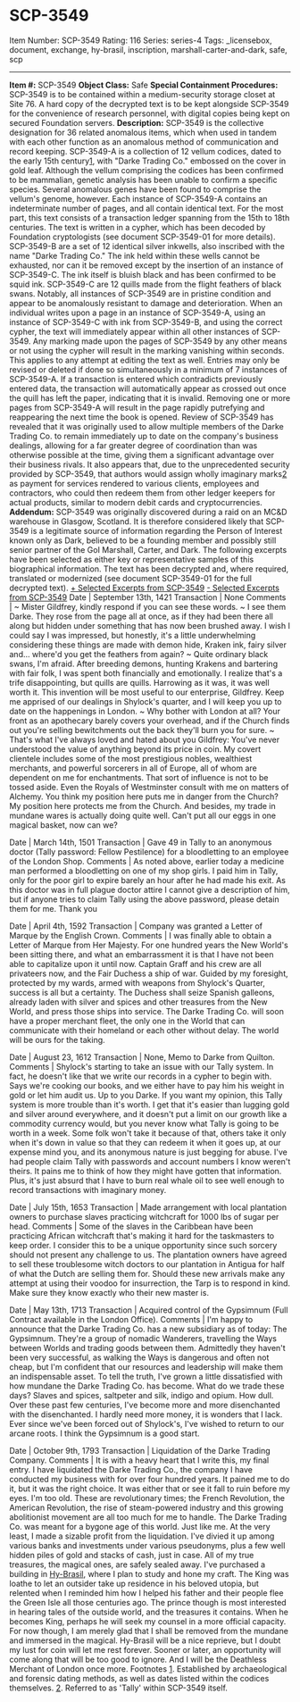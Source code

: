 # SCP-3549
Item Number: SCP-3549
Rating: 116
Series: series-4
Tags: _licensebox, document, exchange, hy-brasil, inscription, marshall-carter-and-dark, safe, scp

---

  
**Item #:** SCP-3549 
**Object Class:** Safe
**Special Containment Procedures:** SCP-3549 is to be contained within a medium-security storage closet at Site 76. A hard copy of the decrypted text is to be kept alongside SCP-3549 for the convenience of research personnel, with digital copies being kept on secured Foundation servers.
**Description:** SCP-3549 is the collective designation for 36 related anomalous items, which when used in tandem with each other function as an anomalous method of communication and record keeping.
SCP-3549-A is a collection of 12 vellum codices, dated to the early 15th century[1](javascript:;), with "Darke Trading Co." embossed on the cover in gold leaf. Although the vellum comprising the codices has been confirmed to be mammalian, genetic analysis has been unable to confirm a specific species. Several anomalous genes have been found to comprise the vellum's genome, however.
Each instance of SCP-3549-A contains an indeterminate number of pages, and all contain identical text. For the most part, this text consists of a transaction ledger spanning from the 15th to 18th centuries. The text is written in a cypher, which has been decoded by Foundation cryptologists (see document SCP-3549-01 for more details).
SCP-3549-B are a set of 12 identical silver inkwells, also inscribed with the name "Darke Trading Co." The ink held within these wells cannot be exhausted, nor can it be removed except by the insertion of an instance of SCP-3549-C. The ink itself is bluish black and has been confirmed to be squid ink. SCP-3549-C are 12 quills made from the flight feathers of black swans.
Notably, all instances of SCP-3549 are in pristine condition and appear to be anomalously resistant to damage and deterioration.
When an individual writes upon a page in an instance of SCP-3549-A, using an instance of SCP-3549-C with ink from SCP-3549-B, and using the correct cypher, the text will immediately appear within all other instances of SCP-3549. Any marking made upon the pages of SCP-3549 by any other means or not using the cypher will result in the marking vanishing within seconds. This applies to any attempt at editing the text as well. Entries may only be revised or deleted if done so simultaneously in a minimum of 7 instances of SCP-3549-A.
If a transaction is entered which contradicts previously entered data, the transaction will automatically appear as crossed out once the quill has left the paper, indicating that it is invalid. Removing one or more pages from SCP-3549-A will result in the page rapidly putrefying and reappearing the next time the book is opened.
Review of SCP-3549 has revealed that it was originally used to allow multiple members of the Darke Trading Co. to remain immediately up to date on the company's business dealings, allowing for a far greater degree of coordination than was otherwise possible at the time, giving them a significant advantage over their business rivals.
It also appears that, due to the unprecedented security provided by SCP-3549, that authors would assign wholly imaginary marks[2](javascript:;) as payment for services rendered to various clients, employees and contractors, who could then redeem them from other ledger keepers for actual products, similar to modern debit cards and cryptocurrencies.
**Addendum:** SCP-3549 was originally discovered during a raid on an MC&D warehouse in Glasgow, Scotland. It is therefore considered likely that SCP-3549 is a legitimate source of information regarding the Person of Interest known only as Dark, believed to be a founding member and possibly still senior partner of the GoI Marshall, Carter, and Dark.
The following excerpts have been selected as either key or representative samples of this biographical information. The text has been decrypted and, where required, translated or modernized (see document SCP-3549-01 for the full decrypted text).
[\+ Selected Excerpts from SCP-3549](javascript:;)
[\- Selected Excerpts from SCP-3549](javascript:;)
Date | September 13th, 1421
Transaction | None
Comments | ~ Mister Gildfrey, kindly respond if you can see these words.
~ I see them Darke. They rose from the page all at once, as if they had been there all along but hidden under something that has now been brushed away. I wish I could say I was impressed, but honestly, it's a little underwhelming considering these things are made with demon hide, Kraken ink, fairy silver and… where'd you get the feathers from again?
~ Quite ordinary black swans, I'm afraid. After breeding demons, hunting Krakens and bartering with fair folk, I was spent both financially and emotionally. I realize that's a trife disappointing, but quills are quills.
Harrowing as it was, it was well worth it. This invention will be most useful to our enterprise, Gildfrey. Keep me apprised of our dealings in Shylock's quarter, and I will keep you up to date on the happenings in London.
~ Why bother with London at all? Your front as an apothecary barely covers your overhead, and if the Church finds out you're selling bewitchments out the back they'll burn you for sure.
~ That's what I've always loved and hated about you Gildfrey: You've never understood the value of anything beyond its price in coin.
My covert clientele includes some of the most prestigious nobles, wealthiest merchants, and powerful sorcerers in all of Europe, all of whom are dependent on me for enchantments. That sort of influence is not to be tossed aside. Even the Royals of Westminster consult with me on matters of Alchemy. You think my position here puts me in danger from the Church? My position here protects me from the Church.
And besides, my trade in mundane wares is actually doing quite well. Can't put all our eggs in one magical basket, now can we?
  

Date | March 14th, 1501
Transaction | Gave 49 in Tally to an anonymous doctor (Tally password: Fellow Pestilence) for a bloodletting to an employee of the London Shop.
Comments | As noted above, earlier today a medicine man performed a bloodletting on one of my shop girls. I paid him in Tally, only for the poor girl to expire barely an hour after he had made his exit.
As this doctor was in full plague doctor attire I cannot give a description of him, but if anyone tries to claim Tally using the above password, please detain them for me.
Thank you
  

Date | April 4th, 1592
Transaction | Company was granted a Letter of Marque by the English Crown.
Comments | I was finally able to obtain a Letter of Marque from Her Majesty. For one hundred years the New World's been sitting there, and what an embarrassment it is that I have not been able to capitalize upon it until now.
Captain Graff and his crew are all privateers now, and the Fair Duchess a ship of war. Guided by my foresight, protected by my wards, armed with weapons from Shylock's Quarter, success is all but a certainty.
The Duchess shall seize Spanish galleons, already laden with silver and spices and other treasures from the New World, and press those ships into service. The Darke Trading Co. will soon have a proper merchant fleet, the only one in the World that can communicate with their homeland or each other without delay.
The world will be ours for the taking.
  

Date | August 23, 1612
Transaction | None, Memo to Darke from Quilton.
Comments | Shylock's starting to take an issue with our Tally system. In fact, he doesn't like that we write our records in a cypher to begin with. Says we're cooking our books, and we either have to pay him his weight in gold or let him audit us. Up to you Darke.
If you want my opinion, this Tally system is more trouble than it's worth. I get that it's easier than lugging gold and silver around everywhere, and it doesn't put a limit on our growth like a commodity currency would, but you never know what Tally is going to be worth in a week. Some folk won't take it because of that, others take it only when it's down in value so that they can redeem it when it goes up, at our expense mind you, and its anonymous nature is just begging for abuse. I've had people claim Tally with passwords and account numbers I know weren't theirs. It pains me to think of how they might have gotten that information.
Plus, it's just absurd that I have to burn real whale oil to see well enough to record transactions with imaginary money.
  

Date | July 15th, 1653
Transaction | Made arrangement with local plantation owners to purchase slaves practicing witchcraft for 1000 lbs of sugar per head.
Comments | Some of the slaves in the Caribbean have been practicing African witchcraft that's making it hard for the taskmasters to keep order. I consider this to be a unique opportunity since such sorcery should not present any challenge to us.
The plantation owners have agreed to sell these troublesome witch doctors to our plantation in Antigua for half of what the Dutch are selling them for. Should these new arrivals make any attempt at using their voodoo for insurrection, the Tarp is to respond in kind.
Make sure they know exactly who their new master is.
  

Date | May 13th, 1713
Transaction | Acquired control of the Gypsimnum (Full Contract available in the London Office).
Comments | I'm happy to announce that the Darke Trading Co. has a new subsidiary as of today: The Gypsimnum. They're a group of nomadic Wanderers, travelling the Ways between Worlds and trading goods between them.
Admittedly they haven't been very successful, as walking the Ways is dangerous and often not cheap, but I'm confident that our resources and leadership will make them an indispensable asset.
To tell the truth, I've grown a little dissatisfied with how mundane the Darke Trading Co. has become. What do we trade these days? Slaves and spices, saltpeter and silk, indigo and opium. How dull. Over these past few centuries, I've become more and more disenchanted with the disenchanted. I hardly need more money, it is wonders that I lack. Ever since we've been forced out of Shylock's, I've wished to return to our arcane roots.
I think the Gypsimnum is a good start.
  

Date | October 9th, 1793
Transaction | Liquidation of the Darke Trading Company.
Comments | It is with a heavy heart that I write this, my final entry. I have liquidated the Darke Trading Co., the company I have conducted my business with for over four hundred years. It pained me to do it, but it was the right choice. It was either that or see it fall to ruin before my eyes.
I'm too old. These are revolutionary times; the French Revolution, the American Revolution, the rise of steam-powered industry and this growing abolitionist movement are all too much for me to handle. The Darke Trading Co. was meant for a bygone age of this world.
Just like me.
At the very least, I made a sizable profit from the liquidation. I've divied it up among various banks and investments under various pseudonyms, plus a few well hidden piles of gold and stacks of cash, just in case. All of my true treasures, the magical ones, are safely sealed away.
I've purchased a building in [Hy-Brasil](http://www.scp-wiki.net/nx-03), where I plan to study and hone my craft. The King was loathe to let an outsider take up residence in his beloved utopia, but relented when I reminded him how I helped his father and their people flee the Green Isle all those centuries ago. The prince though is most interested in hearing tales of the outside world, and the treasures it contains. When he becomes King, perhaps he will seek my counsel in a more official capacity.
For now though, I am merely glad that I shall be removed from the mundane and immersed in the magical. Hy-Brasil will be a nice reprieve, but I doubt my lust for coin will let me rest forever. Sooner or later, an opportunity will come along that will be too good to ignore.
And I will be the Deathless Merchant of London once more.
Footnotes
[1](javascript:;). Established by archaeological and forensic dating methods, as well as dates listed within the codices themselves.
[2](javascript:;). Referred to as 'Tally' within SCP-3549 itself.
